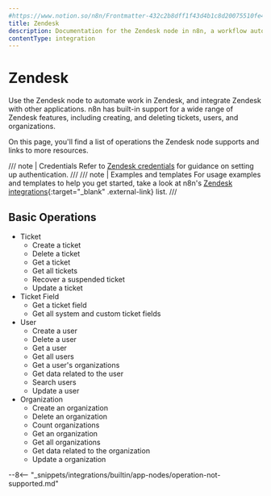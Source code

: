 ```yaml
---
#https://www.notion.so/n8n/Frontmatter-432c2b8dff1f43d4b1c8d20075510fe4
title: Zendesk
description: Documentation for the Zendesk node in n8n, a workflow automation platform. Includes details of operations and configuration, and links to examples and credentials information.
contentType: integration
---
```


# Zendesk

Use the Zendesk node to automate work in Zendesk, and integrate Zendesk with other applications. n8n has built-in support for a wide range of Zendesk features, including creating, and deleting tickets, users, and organizations. 

On this page, you'll find a list of operations the Zendesk node supports and links to more resources.

/// note | Credentials
Refer to [Zendesk credentials](/integrations/builtin/credentials/zendesk/) for guidance on setting up authentication. 
///
/// note | Examples and templates
For usage examples and templates to help you get started, take a look at n8n's [Zendesk integrations](https://n8n.io/integrations/zendesk/){:target="_blank" .external-link} list.
///

## Basic Operations

* Ticket
    * Create a ticket
    * Delete a ticket
    * Get a ticket
    * Get all tickets
    * Recover a suspended ticket
    * Update a ticket
* Ticket Field
    * Get a ticket field
    * Get all system and custom ticket fields
* User
    * Create a user
    * Delete a user
    * Get a user
    * Get all users
    * Get a user's organizations
    * Get data related to the user
    * Search users
    * Update a user
* Organization
    * Create an organization
    * Delete an organization
    * Count organizations
    * Get an organization
    * Get all organizations
    * Get data related to the organization
    * Update a organization

--8<-- "_snippets/integrations/builtin/app-nodes/operation-not-supported.md"
